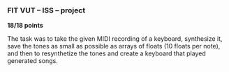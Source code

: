 ### FIT VUT – ISS – project
**18/18 points**

The task was to take the given MIDI recording of a keyboard, synthesize it, save the tones as small as possible as arrays of floats (10 floats per note), and then to resynthetize the tones and create a keyboard that played generated songs.
